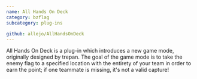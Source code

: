 ```yaml
---
name: All Hands On Deck
category: bzflag
subcategory: plug-ins

github: allejo/AllHandsOnDeck
---
```


All Hands On Deck is a plug-in which introduces a new game mode, originally designed by trepan. The goal of the game mode is to take the enemy flag to a specified location with the entirety of your team in order to earn the point; if one teammate is missing, it's not a valid capture!
